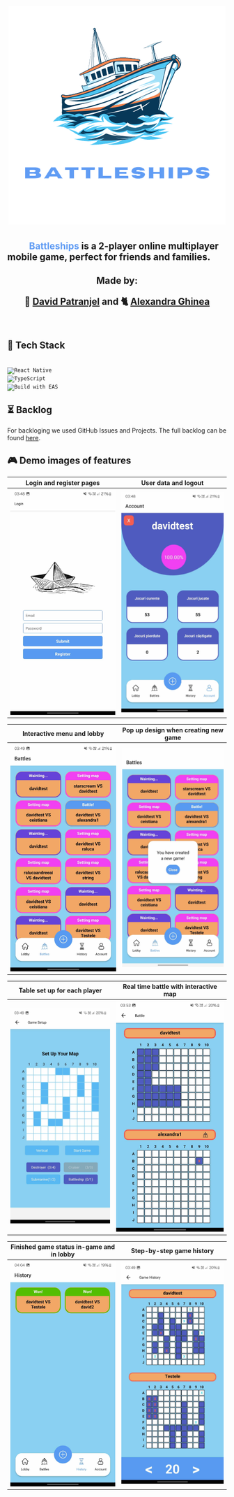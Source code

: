 
<h1 align="center">
  <img src="./gallery/Logo.png" alt="Battleships Logo" />
</h1>
<h2 style = "text-indent: 50px;"> 
<span style="color: #609cf4">Battleships</span> is a 2-player online multiplayer mobile game, perfect for friends and families. 

</h2>


<h2 align = "center"> 
     <p>Made by:</p>
     <p>🦆 <a href= "https://github.com/DavidPatranjel" >David Patranjel</a> and  🐈 <a href = "https://github.com/alexandraghinea">Alexandra Ghinea</a></p>
</h2>
<br>


## 📂 Tech Stack


<code> 	<img alt="React Native" src="https://img.shields.io/badge/react_native-%2320232a.svg?style=for-the-badge&logo=react&logoColor=%2361DAFB"/> <img alt="TypeScript" src="https://img.shields.io/badge/typescript-%23007ACC.svg?style=for-the-badge&logo=typescript&logoColor=white"/> <img alt="Build with EAS" src="https://img.shields.io/badge/Build-FFF.svg?style=for-the-badge&logo=EXPO&labelColor=FFF&logoColor=000"></code>

## ⏳ Backlog
For backloging we used GitHub Issues and Projects. The full backlog can be found <a href= "https://github.com/users/DavidPatranjel/projects/1">here</a>.

## 🎮 Demo images of features

Login and register pages   |  User  data and logout   
:-------------------------:|:---------------------------:
![](./gallery/login.jpg)   |  ![](./gallery/user.jpg)

Interactive menu and lobby  |  Pop up design when creating new game   
:-------------------------:|:---------------------------:
![](./gallery/lobby.jpeg)   |  ![](./gallery/popup.jpg)

Table set up for each player   |  Real time battle with interactive map   
:-------------------------:|:---------------------------:
![](./gallery/setup.jpg)   |  ![](./gallery/battle.jpg)

Finished game status in-game and in lobby  |  Step-by-step game history    
:-------------------------:|:---------------------------:
![](./gallery/status.jpg)   |  ![](./gallery/history.jpg)
